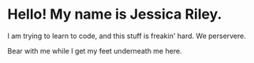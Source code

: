 <h1>Hello! My name is Jessica Riley.</h1>
<p>I am trying to learn to code, and this stuff is freakin' hard. We perservere.</p><p></p>Bear with me while I get my feet underneath me here.</p>
